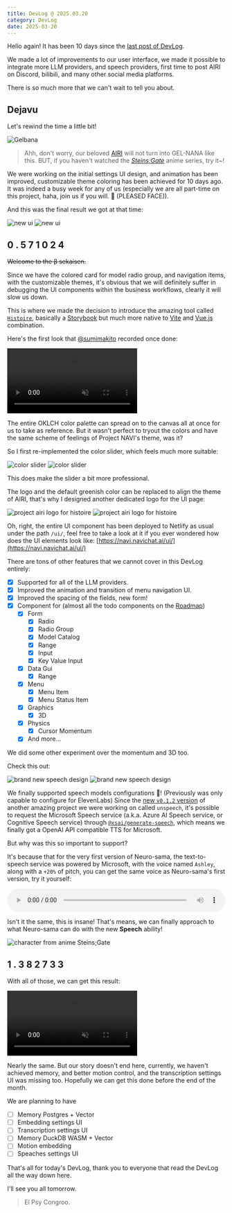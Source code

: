 ```yaml
---
title: DevLog @ 2025.03.20
category: DevLog
date: 2025-03-20
---
```


<script setup>
import Gelbana from './assets/steins-gate-gelnana-from-elpsycongrooblog.avif'
import NewUIV3 from '../DevLog-2025.03.10/assets/new-ui-v3.avif'
import NewUIV3Dark from '../DevLog-2025.03.10/assets/new-ui-v3-dark.avif'
import HistoireColorSlider from './assets/histoire-color-slider.avif'
import HistoireColorSliderDark from './assets/histoire-color-slider-dark.avif'
import HistoireLogo from './assets/histoire-logo.avif'
import HistoireLogoDark from './assets/histoire-logo-dark.avif'
import NewUIV4Speech from './assets/new-ui-v4-speech.avif'
import NewUIV4SpeechDark from './assets/new-ui-v4-speech-dark.avif'
import SteinsGateMayori from './assets/steins-gate-mayori.avif'
</script>

Hello again! It has been 10 days since the [last post of DevLog](../references/contributing/guide/).

We made a lot of improvements to our user interface, we made it possible
to integrate more LLM providers, and speech providers, first time to post
AIRI on Discord, bilibili, and many other social media platforms.

There is so much more that we can't wait to tell you about.

## Dejavu

Let's rewind the time a little bit!

<img :src="Gelbana" alt="Gelbana" />

> Ahh, don't worry, our beloved [AIRI](https://github.com/navichat/navi) will
> not turn into GEL-NANA like this. BUT, if you haven't watched the
> [_Steins;Gate_](https://myanimelist.net/anime/9253/Steins_Gate) anime series,
> try it~!

We were working on the initial settings UI design, and animation has been
improved, customizable theme coloring has been achieved for 10 days ago.
It was indeed a busy week for any of us (especially we are all part-time on
this project, haha, join us if you will. 🥺 (PLEASED FACE)).

And this was the final result we got at that time:

<img class="light" :src="NewUIV3" alt="new ui" />
<img class="dark" :src="NewUIV3Dark" alt="new ui" />

<h2 class="devlog-steins-gate-divergence-meter-heading">
  <span class="nixie-digit">0</span>
  <span class="nixie-digit">.</span>
  <span class="nixie-digit">5</span>
  <span class="nixie-digit">7</span>
  <span class="nixie-digit">1</span>
  <span class="nixie-digit">0</span>
  <span class="nixie-digit">2</span>
  <span class="nixie-digit">4</span>
</h2>

~~Welcome to the β sekaisen.~~

Since we have the colored card for model radio group, and navigation items,
with the customizable themes, it's obvious that we will definitely suffer
in debugging the UI components within the business workflows, clearly it
will slow us down.

This is where we made the decision to introduce the amazing tool called
[`Histoire`](https://histoire.dev), basically a
[Storybook](https://storybook.js.org/) but much more native to
[Vite](https://vitejs.dev) and [Vue.js](https://vuejs.org) combination.

Here's the first look that [@sumimakito](https://github.com/sumimakito)
recorded once done:

<video muted autoplay>
  <source src="./assets/histoire-first-look.mp4" />
</video>

The entire OKLCH color palette can spread on to the canvas all at once
for us to take as reference. But it wasn't perfect to tryout the colors
and have the same scheme of feelings of Project NAVI's theme, was it?

So I first re-implemented the color slider, which feels much more suitable:

<img class="light" :src="HistoireColorSlider" alt="color slider" />
<img class="dark" :src="HistoireColorSliderDark" alt="color slider" />

This does make the slider a bit more professional.

The logo and the default greenish color can be replaced to align the theme
of AIRI, that's why I designed another dedicated logo for the UI page:

<img class="light" :src="HistoireLogo" alt="project airi logo for histoire" />
<img class="dark" :src="HistoireLogoDark" alt="project airi logo for histoire" />

Oh, right, the entire UI component has been deployed to Netlify as usual
under the path `/ui/`, feel free to take a look at it if you ever wondered
how does the UI elements look like:
[https://navi.navichat.ai/ui/](https://navi.navichat.ai/ui/)

There are tons of other features that we cannot cover in this DevLog entirely:

- [x] Supported for all of the LLM providers.
- [x] Improved the animation and transition of menu navigation UI.
- [x] Improved the spacing of the fields, new form!
- [x] Component for (almost all the todo components on the [Roadmap](https://github.com/navichat/navi/issues/42))
  - [x] Form
    - [x] Radio
    - [x] Radio Group
    - [x] Model Catalog
    - [x] Range
    - [x] Input
    - [x] Key Value Input
  - [x] Data Gui
    - [x]  Range
  - [x] Menu
    - [x] Menu Item
    - [x] Menu Status Item
  - [x] Graphics
    - [x] 3D
  - [x] Physics
    - [x] Cursor Momentum
  - [x] And more...

We did some other experiment over the momentum and 3D too.

Check this out:

<img class="light" :src="NewUIV4Speech" alt="brand new speech design" />
<img class="dark" :src="NewUIV4SpeechDark" alt="brand new speech design" />

We finally supported speech models configurations 🎉! (Previously was
only capable to configure for ElevenLabs) Since the
[new `v0.1.2` version](https://github.com/moeru-ai/unspeech/releases/tag/v0.1.2)
of another amazing project we were working on called `unspeech`, it's possible
to request the Microsoft Speech service (a.k.a. Azure AI Speech service, or
Cognitive Speech service) through
[`@xsai/generate-speech`](https://xsai.js.org/docs/packages/generate/speech), which
means we finally got a OpenAI API compatible TTS for Microsoft.

But why was this so important to support?

It's because that for the very first version of Neuro-sama, the text-to-speech
service was powered by Microsoft, with the voice named `Ashley`, along with a
`+20%` of pitch, you can get the same voice as Neuro-sama's first version, try it
yourself:

<audio controls style="width: 100%;">
  <source src="./assets/ashley-pitch-test.mp3" />
</audio>

Isn't it the same, this is insane! That's means, we can finally approach to
what Neuro-sama can do with the new **Speech** ability!

<img :src="SteinsGateMayori" alt="character from anime Steins;Gate" />

<h2 class="devlog-steins-gate-divergence-meter-heading">
  <span class="nixie-digit">1</span>
  <span class="nixie-digit">.</span>
  <span class="nixie-digit">3</span>
  <span class="nixie-digit">8</span>
  <span class="nixie-digit">2</span>
  <span class="nixie-digit">7</span>
  <span class="nixie-digit">3</span>
  <span class="nixie-digit">3</span>
</h2>

With all of those, we can get this result:

<video control muted autoplay>
  <source src="./assets/navi-demo.mp4" />
</video>

Nearly the same. But our story doesn't end here, currently, we haven't
achieved memory, and better motion control, and the transcription settings
UI was missing too. Hopefully we can get this done before the end of the
month.

We are planning to have

- [ ] Memory Postgres + Vector
- [ ] Embedding settings UI
- [ ] Transcription settings UI
- [ ] Memory DuckDB WASM + Vector
- [ ] Motion embedding
- [ ] Speaches settings UI

That's all for today's DevLog, thank you to everyone that read the DevLog
all the way down here.

I'll see you all tomorrow.

> El Psy Congroo.
